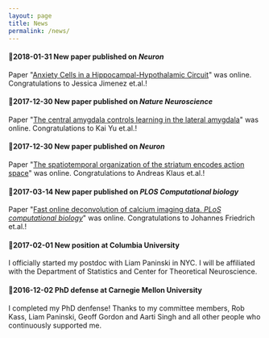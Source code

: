 ```yaml
---
layout: page
title: News
permalink: /news/
---
```

<!---
find emojis
https://www.webpagefx.com/tools/emoji-cheat-sheet/
-->
#### :book:2018-01-31 New paper published on ***Neuron***
Paper "[Anxiety Cells in a Hippocampal-Hypothalamic Circuit](https://www.sciencedirect.com/science/article/pii/S0896627318300199)" was online. Congratulations to Jessica Jimenez et.al.! 

#### :book:2017-12-30 New paper published on ***Nature Neuroscience***
Paper "[The central amygdala controls learning in the lateral amygdala](https://www.nature.com/articles/s41593-017-0009-9)" was online. Congratulations to Kai Yu et.al.! 

#### :book:2017-12-30 New paper published on ***Neuron***
Paper "[The spatiotemporal organization of the striatum encodes action space](https://www.sciencedirect.com/science/article/pii/S0896627317307304)" was online. Congratulations to Andreas Klaus et.al.! 

#### :book:2017-03-14 New paper published on ***PLOS Computational biology***
Paper "[Fast online deconvolution of calcium imaging data. *PLoS computational biology*](http://journals.plos.org/ploscompbiol/article?rev=2&id=10.1371/journal.pcbi.1005423)" was online. Congratulations to Johannes Friedrich et.al.! 

#### :school:2017-02-01 New position at Columbia University
I officially started my postdoc with Liam Paninski in NYC. I will be affiliated with the Department of Statistics and Center for Theoretical Neuroscience. 

#### :checkered_flag:2016-12-02 PhD defense at Carnegie Mellon University 
I completed my PhD denfense! Thanks to my committee members, Rob Kass, Liam Paninski, Geoff Gordon and Aarti Singh and all other people who continuously supported me. 